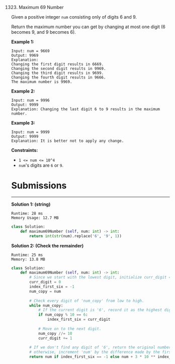 1323. Maximum 69 Number

Given a positive integer `num` consisting only of digits 6 and 9.

Return the maximum number you can get by changing at most one digit (6 becomes 9, and 9 becomes 6).

 

**Example 1:**
```
Input: num = 9669
Output: 9969
Explanation: 
Changing the first digit results in 6669.
Changing the second digit results in 9969.
Changing the third digit results in 9699.
Changing the fourth digit results in 9666. 
The maximum number is 9969.
```

**Example 2:**
```
Input: num = 9996
Output: 9999
Explanation: Changing the last digit 6 to 9 results in the maximum number.
```

**Example 3:**
```
Input: num = 9999
Output: 9999
Explanation: It is better not to apply any change.
```

**Constraints:**

* `1 <= num <= 10^4`
* `num`'s digits are `6` or `9`.

# Submissions
---
**Solution 1: (string)**
```
Runtime: 28 ms
Memory Usage: 12.7 MB
```
```python
class Solution:
    def maximum69Number (self, num: int) -> int:
        return int(str(num).replace('6', '9', 1))
```

**Solution 2: (Check the remainder)**
```
Runtime: 25 ms
Memory: 13.8 MB
```
```python
class Solution:
    def maximum69Number (self, num: int) -> int:
        # Since we start with the lowest digit, initialize curr_digit = 0.
        curr_digit = 0
        index_first_six = -1
        num_copy = num
        
        # Check every digit of 'num_copy' from low to high.
        while num_copy:
            # If the current digit is '6', record it as the highest digit of 6.
            if num_copy % 10 == 6:
                index_first_six = curr_digit
            
            # Move on to the next digit.
            num_copy //= 10
            curr_digit += 1
        
        # If we don't find any digit of '6', return the original number,
        # otherwise, increment 'num' by the difference made by the first '6'.
        return num if index_first_six == -1 else num + 3 * 10 ** index_first_six
```
